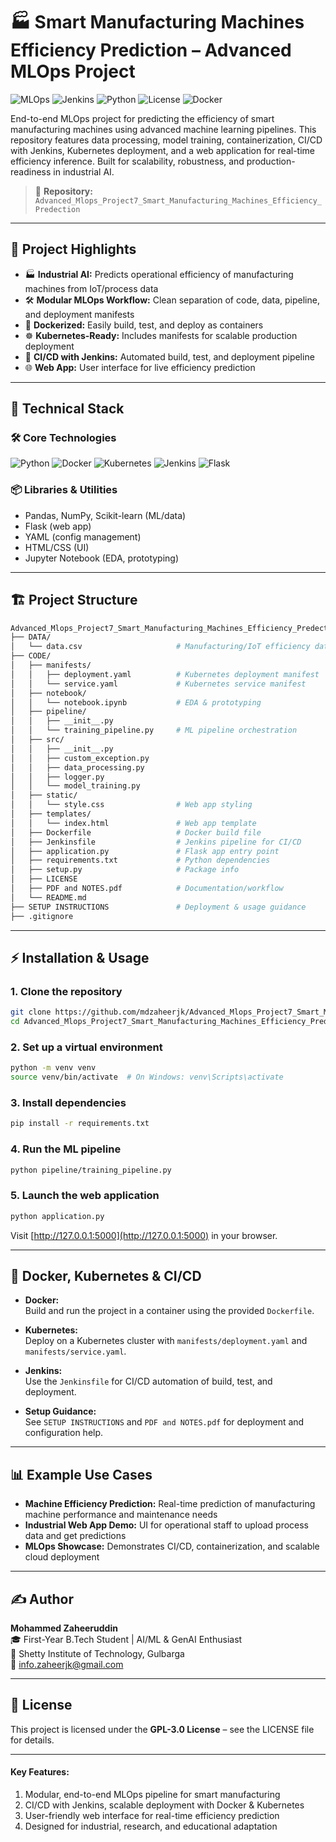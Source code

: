 # 🏭 Smart Manufacturing Machines Efficiency Prediction – Advanced MLOps Project

![MLOps](https://img.shields.io/badge/MLOps-Kubernetes-blue)
![Jenkins](https://img.shields.io/badge/Jenkins-CI%2FCD-success)
![Python](https://img.shields.io/badge/Python-3.10%2B-brightgreen)
![License](https://img.shields.io/badge/License-GPL--3.0-orange)
![Docker](https://img.shields.io/badge/Docker-Ready-blue)

End-to-end MLOps project for predicting the efficiency of smart manufacturing machines using advanced machine learning pipelines. This repository features data processing, model training, containerization, CI/CD with Jenkins, Kubernetes deployment, and a web application for real-time efficiency inference. Built for scalability, robustness, and production-readiness in industrial AI.

> 📁 **Repository:** `Advanced_Mlops_Project7_Smart_Manufacturing_Machines_Efficiency_Predection`

---

## 🚀 Project Highlights

- 🏭 **Industrial AI:** Predicts operational efficiency of manufacturing machines from IoT/process data
- 🛠️ **Modular MLOps Workflow:** Clean separation of code, data, pipeline, and deployment manifests
- 🐳 **Dockerized:** Easily build, test, and deploy as containers
- ☸️ **Kubernetes-Ready:** Includes manifests for scalable production deployment
- 🔄 **CI/CD with Jenkins:** Automated build, test, and deployment pipeline
- 🌐 **Web App:** User interface for live efficiency prediction

---

## 🧠 Technical Stack

### 🛠️ Core Technologies
![Python](https://img.shields.io/badge/Python-3.10%2B-brightgreen)
![Docker](https://img.shields.io/badge/Docker-Ready-blue)
![Kubernetes](https://img.shields.io/badge/Kubernetes-Deploy-blue)
![Jenkins](https://img.shields.io/badge/Jenkins-CI%2FCD-success)
![Flask](https://img.shields.io/badge/Flask-WebApp-lightgrey)

### 📦 Libraries & Utilities
- Pandas, NumPy, Scikit-learn (ML/data)
- Flask (web app)
- YAML (config management)
- HTML/CSS (UI)
- Jupyter Notebook (EDA, prototyping)

---

## 🏗️ Project Structure

```bash
Advanced_Mlops_Project7_Smart_Manufacturing_Machines_Efficiency_Predection/
├── DATA/
│   └── data.csv                     # Manufacturing/IoT efficiency dataset
├── CODE/
│   ├── manifests/
│   │   ├── deployment.yaml          # Kubernetes deployment manifest
│   │   └── service.yaml             # Kubernetes service manifest
│   ├── notebook/
│   │   └── notebook.ipynb           # EDA & prototyping
│   ├── pipeline/
│   │   ├── __init__.py
│   │   └── training_pipeline.py     # ML pipeline orchestration
│   ├── src/
│   │   ├── __init__.py
│   │   ├── custom_exception.py
│   │   ├── data_processing.py
│   │   ├── logger.py
│   │   └── model_training.py
│   ├── static/
│   │   └── style.css                # Web app styling
│   ├── templates/
│   │   └── index.html               # Web app template
│   ├── Dockerfile                   # Docker build file
│   ├── Jenkinsfile                  # Jenkins pipeline for CI/CD
│   ├── application.py               # Flask app entry point
│   ├── requirements.txt             # Python dependencies
│   ├── setup.py                     # Package info
│   ├── LICENSE
│   ├── PDF and NOTES.pdf            # Documentation/workflow
│   └── README.md
├── SETUP INSTRUCTIONS               # Deployment & usage guidance
├── .gitignore
```

---

## ⚡ Installation & Usage

### 1. Clone the repository
```bash
git clone https://github.com/mdzaheerjk/Advanced_Mlops_Project7_Smart_Manufacturing_Machines_Efficiency_Predection.git
cd Advanced_Mlops_Project7_Smart_Manufacturing_Machines_Efficiency_Predection/CODE
```

### 2. Set up a virtual environment
```bash
python -m venv venv
source venv/bin/activate  # On Windows: venv\Scripts\activate
```

### 3. Install dependencies
```bash
pip install -r requirements.txt
```

### 4. Run the ML pipeline
```bash
python pipeline/training_pipeline.py
```

### 5. Launch the web application
```bash
python application.py
```
Visit [http://127.0.0.1:5000](http://127.0.0.1:5000) in your browser.

---

## 🐳 Docker, Kubernetes & CI/CD

- **Docker:**  
  Build and run the project in a container using the provided `Dockerfile`.

- **Kubernetes:**  
  Deploy on a Kubernetes cluster with `manifests/deployment.yaml` and `manifests/service.yaml`.

- **Jenkins:**  
  Use the `Jenkinsfile` for CI/CD automation of build, test, and deployment.

- **Setup Guidance:**  
  See `SETUP INSTRUCTIONS` and `PDF and NOTES.pdf` for deployment and configuration help.

---

## 📊 Example Use Cases

- **Machine Efficiency Prediction:** Real-time prediction of manufacturing machine performance and maintenance needs
- **Industrial Web App Demo:** UI for operational staff to upload process data and get predictions
- **MLOps Showcase:** Demonstrates CI/CD, containerization, and scalable cloud deployment

---

## ✍️ Author

**Mohammed Zaheeruddin**  
🎓 First-Year B.Tech Student | AI/ML & GenAI Enthusiast  
🏫 Shetty Institute of Technology, Gulbarga  
📧 info.zaheerjk@gmail.com

---

## 📜 License

This project is licensed under the **GPL-3.0 License** – see the LICENSE file for details.

---

#### Key Features:
1. Modular, end-to-end MLOps pipeline for smart manufacturing
2. CI/CD with Jenkins, scalable deployment with Docker & Kubernetes
3. User-friendly web interface for real-time efficiency prediction
4. Designed for industrial, research, and educational adaptation
